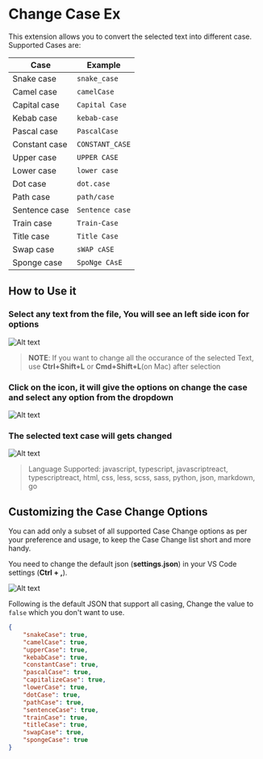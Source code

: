 # Change Case Ex

This extension allows you to convert the selected text into different case. Supported Cases are:

| Case | Example |
|------|---------|
| Snake case | `snake_case` |
| Camel case | `camelCase` |
| Capital case | `Capital Case` |
| Kebab case | `kebab-case` |
| Pascal case | `PascalCase` |
| Constant case | `CONSTANT_CASE` |
| Upper case | `UPPER CASE` |
| Lower case | `lower case` |
| Dot case | `dot.case` |
| Path case | `path/case` |
| Sentence case | `Sentence case` |
| Train case | `Train-Case` |
| Title case | `Title Case` |
| Swap case | `sWAP cASE` |
| Sponge case | `SpoNge CAsE` |

## How to Use it

### Select any text from the file, You will see an left side icon for options

![Alt text](https://i.imgur.com/7s7xk3Q.png)

> **NOTE**: If you want to change all the occurance of the selected Text, use **Ctrl+Shift+L** or **Cmd+Shift+L**(on Mac) after selection

### Click on the icon, it will give the options on change the case and select any option from the dropdown

![Alt text](https://i.imgur.com/BYwqOUg.png)

### The selected text case will gets changed

![Alt text](https://i.imgur.com/BI8EY8t.png)

> Language Supported: javascript, typescript, javascriptreact, typescriptreact, html, css, less, scss, sass, python, json, markdown, go

## Customizing the Case Change Options

You can add only a subset of all supported Case Change options as per your preference and usage, to keep the Case Change list short and more handy.

You need to change the default json (**settings.json**) in your VS Code settings (**Ctrl + ,**).

![Alt text](https://i.imgur.com/W2AKiYX.png)

Following is the default JSON that support all casing, Change the value to `false` which you don't want to use.

```json
{
    "snakeCase": true,
    "camelCase": true,
    "upperCase": true,
    "kebabCase": true,
    "constantCase": true,
    "pascalCase": true,
    "capitalizeCase": true,
    "lowerCase": true,
    "dotCase": true,
    "pathCase": true,
    "sentenceCase": true,
    "trainCase": true,
    "titleCase": true,
    "swapCase": true,
    "spongeCase": true
}
